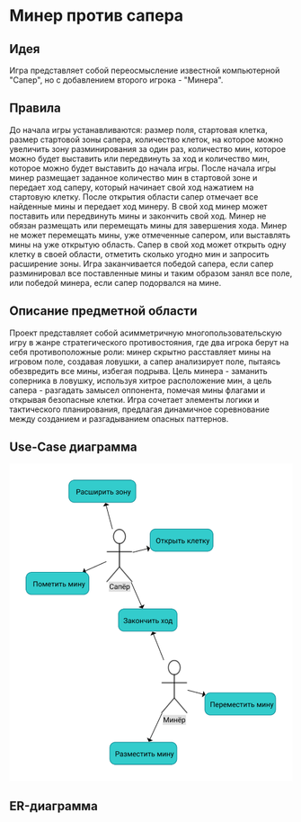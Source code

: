 # Минер против сапера

## Идея
Игра представляет собой переосмысление известной компьютерной "Сапер", но с добавлением второго игрока - "Минера".

## Правила
До начала игры устанавливаются: размер поля, стартовая клетка, размер стартовой зоны сапера, количество клеток, на которое можно увеличить зону разминирования за один раз, количество мин, которое можно будет выставить или передвинуть за ход и количество мин, которое можно будет выставить до начала игры. После начала игры минер размещает заданное количество мин в стартовой зоне и передает ход саперу, который начинает свой ход нажатием на стартовую клетку. После открытия области сапер отмечает все найденные мины и передает ход минеру. В свой ход минер может поставить или передвинуть мины и закончить свой ход. Минер не обязан размещать или перемещать мины для завершения хода. Минер не может перемещать мины, уже отмеченные сапером, или выставлять мины на уже открытую область. Сапер в свой ход может открыть одну клетку в своей области, отметить сколько угодно мин и запросить расширение зоны.
Игра заканчивается победой сапера, если сапер разминировал все поставленные мины и таким образом занял все поле, или победой минера, если сапер подорвался на мине.

## Описание предметной области
Проект представляет собой асимметричную многопользовательскую игру в жанре стратегического противостояния, где два игрока берут на себя противоположные роли: минер скрытно расставляет мины на игровом поле, создавая ловушки, а сапер анализирует поле, пытаясь обезвредить все мины, избегая подрыва. Цель минера - заманить соперника в ловушку, используя хитрое расположение мин, а цель сапера - разгадать замысел оппонента, помечая мины флагами и открывая безопасные клетки. Игра сочетает элементы логики и тактического планирования, предлагая динамичное соревнование между созданием и разгадыванием опасных паттернов.

## Use-Case диаграмма
![Use-Case](./use-cases.svg)

## ER-диаграмма
